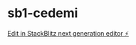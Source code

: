 # sb1-cedemi

[Edit in StackBlitz next generation editor ⚡️](https://stackblitz.com/~/github.com/primemerchantapp/sb1-cedemi)